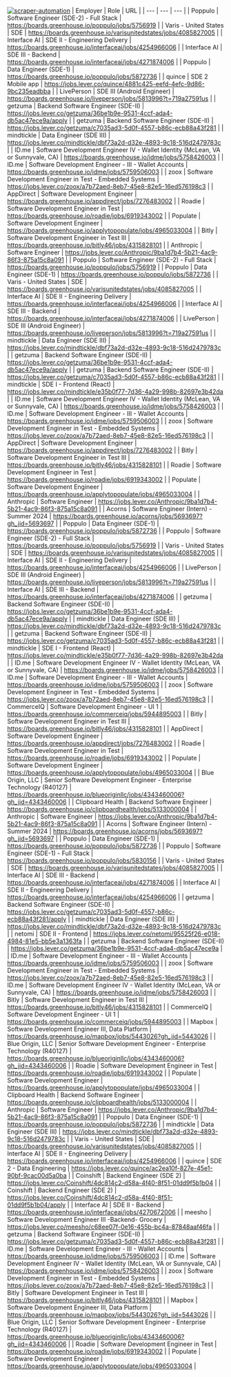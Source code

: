 [![scraper-automation](https://github.com/azad-ali786/Job_Openings/actions/workflows/scraper-automation.yml/badge.svg)](https://github.com/azad-ali786/Job_Openings/actions/workflows/scraper-automation.yml)
| Employer | Role | URL |
| --- | --- | --- |
| Poppulo | Software Engineer (SDE-2) - Full Stack | https://boards.greenhouse.io/poppulo/jobs/5756919 |
| Varis - United States | SDE | https://boards.greenhouse.io/varisunitedstates/jobs/4085827005 |
| Interface AI | SDE II - Engineering Delivery | https://boards.greenhouse.io/interfaceai/jobs/4254966006 |
| Interface AI | SDE III - Backend | https://boards.greenhouse.io/interfaceai/jobs/4271874006 |
| Poppulo | Data Engineer (SDE-1) | https://boards.greenhouse.io/poppulo/jobs/5872736 |
| quince | SDE 2 Mobile app | https://jobs.lever.co/quince/4881c425-eefd-4efc-9d86-9bc235eadbba |
| LivePerson | SDE III (Android Engineer) | https://boards.greenhouse.io/liveperson/jobs/5813996?t=719a27591us |
| getzuma | Backend Software Engineer (SDE-II) | https://jobs.lever.co/getzuma/36be1b9e-9531-4ccf-ada4-db5ac47ece9a/apply |
| getzuma | Backend Software Engineer (SDE-II) | https://jobs.lever.co/getzuma/c7035ad3-5d0f-4557-b86c-ecb88a43f281 |
| mindtickle | Data Engineer (SDE III) | https://jobs.lever.co/mindtickle/dbf73a2d-d32e-4893-9c18-516d2479783c |
| ID.me | Software Development Engineer IV - Wallet Identity (McLean, VA or Sunnyvale, CA) | https://boards.greenhouse.io/idme/jobs/5758426003 |
| ID.me | Software Development Engineer - III - Wallet Accounts | https://boards.greenhouse.io/idme/jobs/5759506003 |
| zoox | Software Development Engineer in Test - Embedded Systems | https://jobs.lever.co/zoox/a7b72aed-8eb7-45e8-82e5-16ed576198c3 |
| AppDirect | Software Development Engineer | https://boards.greenhouse.io/appdirect/jobs/7276483002 |
| Roadie | Software Development Engineer in Test | https://boards.greenhouse.io/roadie/jobs/6919343002 |
| Populate | Software Development Engineer | https://boards.greenhouse.io/applytopopulate/jobs/4965033004 |
| Bitly | Software Development Engineer in Test III | https://boards.greenhouse.io/bitly46/jobs/4315828101 |
| Anthropic | Software Engineer | https://jobs.lever.co/Anthropic/9ba1d7b4-5b21-4ac9-86f3-875a15c8a091 |
| Poppulo | Software Engineer (SDE-2) - Full Stack | https://boards.greenhouse.io/poppulo/jobs/5756919 |
| Poppulo | Data Engineer (SDE-1) | https://boards.greenhouse.io/poppulo/jobs/5872736 |
| Varis - United States | SDE | https://boards.greenhouse.io/varisunitedstates/jobs/4085827005 |
| Interface AI | SDE II - Engineering Delivery | https://boards.greenhouse.io/interfaceai/jobs/4254966006 |
| Interface AI | SDE III - Backend | https://boards.greenhouse.io/interfaceai/jobs/4271874006 |
| LivePerson | SDE III (Android Engineer) | https://boards.greenhouse.io/liveperson/jobs/5813996?t=719a27591us |
| mindtickle | Data Engineer (SDE III) | https://jobs.lever.co/mindtickle/dbf73a2d-d32e-4893-9c18-516d2479783c |
| getzuma | Backend Software Engineer (SDE-II) | https://jobs.lever.co/getzuma/36be1b9e-9531-4ccf-ada4-db5ac47ece9a/apply |
| getzuma | Backend Software Engineer (SDE-II) | https://jobs.lever.co/getzuma/c7035ad3-5d0f-4557-b86c-ecb88a43f281 |
| mindtickle | SDE I - Frontend (React) | https://jobs.lever.co/mindtickle/e35b0f77-7d36-4a29-998b-82697e3b42da |
| ID.me | Software Development Engineer IV - Wallet Identity (McLean, VA or Sunnyvale, CA) | https://boards.greenhouse.io/idme/jobs/5758426003 |
| ID.me | Software Development Engineer - III - Wallet Accounts | https://boards.greenhouse.io/idme/jobs/5759506003 |
| zoox | Software Development Engineer in Test - Embedded Systems | https://jobs.lever.co/zoox/a7b72aed-8eb7-45e8-82e5-16ed576198c3 |
| AppDirect | Software Development Engineer | https://boards.greenhouse.io/appdirect/jobs/7276483002 |
| Bitly | Software Development Engineer in Test III | https://boards.greenhouse.io/bitly46/jobs/4315828101 |
| Roadie | Software Development Engineer in Test | https://boards.greenhouse.io/roadie/jobs/6919343002 |
| Populate | Software Development Engineer | https://boards.greenhouse.io/applytopopulate/jobs/4965033004 |
| Anthropic | Software Engineer | https://jobs.lever.co/Anthropic/9ba1d7b4-5b21-4ac9-86f3-875a15c8a091 |
| Acorns | Software Engineer (Intern) - Summer 2024 | https://boards.greenhouse.io/acorns/jobs/5693697?gh_jid=5693697 |
| Poppulo | Data Engineer (SDE-1) | https://boards.greenhouse.io/poppulo/jobs/5872736 |
| Poppulo | Software Engineer (SDE-2) - Full Stack | https://boards.greenhouse.io/poppulo/jobs/5756919 |
| Varis - United States | SDE | https://boards.greenhouse.io/varisunitedstates/jobs/4085827005 |
| Interface AI | SDE II - Engineering Delivery | https://boards.greenhouse.io/interfaceai/jobs/4254966006 |
| LivePerson | SDE III (Android Engineer) | https://boards.greenhouse.io/liveperson/jobs/5813996?t=719a27591us |
| Interface AI | SDE III - Backend | https://boards.greenhouse.io/interfaceai/jobs/4271874006 |
| getzuma | Backend Software Engineer (SDE-II) | https://jobs.lever.co/getzuma/36be1b9e-9531-4ccf-ada4-db5ac47ece9a/apply |
| mindtickle | Data Engineer (SDE III) | https://jobs.lever.co/mindtickle/dbf73a2d-d32e-4893-9c18-516d2479783c |
| getzuma | Backend Software Engineer (SDE-II) | https://jobs.lever.co/getzuma/c7035ad3-5d0f-4557-b86c-ecb88a43f281 |
| mindtickle | SDE I - Frontend (React) | https://jobs.lever.co/mindtickle/e35b0f77-7d36-4a29-998b-82697e3b42da |
| ID.me | Software Development Engineer IV - Wallet Identity (McLean, VA or Sunnyvale, CA) | https://boards.greenhouse.io/idme/jobs/5758426003 |
| ID.me | Software Development Engineer - III - Wallet Accounts | https://boards.greenhouse.io/idme/jobs/5759506003 |
| zoox | Software Development Engineer in Test - Embedded Systems | https://jobs.lever.co/zoox/a7b72aed-8eb7-45e8-82e5-16ed576198c3 |
| CommerceIQ | Software Development Engineer - UI 1 | https://boards.greenhouse.io/commerceiq/jobs/5944895003 |
| Bitly | Software Development Engineer in Test III | https://boards.greenhouse.io/bitly46/jobs/4315828101 |
| AppDirect | Software Development Engineer | https://boards.greenhouse.io/appdirect/jobs/7276483002 |
| Roadie | Software Development Engineer in Test | https://boards.greenhouse.io/roadie/jobs/6919343002 |
| Populate | Software Development Engineer | https://boards.greenhouse.io/applytopopulate/jobs/4965033004 |
| Blue Origin, LLC | Senior Software Development Engineer - Enterprise Technology (R40127) | https://boards.greenhouse.io/blueoriginllc/jobs/4343460006?gh_jid=4343460006 |
| Clipboard Health | Backend Software Engineer | https://boards.greenhouse.io/clipboardhealth/jobs/5133000004 |
| Anthropic | Software Engineer | https://jobs.lever.co/Anthropic/9ba1d7b4-5b21-4ac9-86f3-875a15c8a091 |
| Acorns | Software Engineer (Intern) - Summer 2024 | https://boards.greenhouse.io/acorns/jobs/5693697?gh_jid=5693697 |
| Poppulo | Data Engineer (SDE-1) | https://boards.greenhouse.io/poppulo/jobs/5872736 |
| Poppulo | Software Engineer (SDE-1) - Full Stack | https://boards.greenhouse.io/poppulo/jobs/5830156 |
| Varis - United States | SDE | https://boards.greenhouse.io/varisunitedstates/jobs/4085827005 |
| Interface AI | SDE III - Backend | https://boards.greenhouse.io/interfaceai/jobs/4271874006 |
| Interface AI | SDE II - Engineering Delivery | https://boards.greenhouse.io/interfaceai/jobs/4254966006 |
| getzuma | Backend Software Engineer (SDE-II) | https://jobs.lever.co/getzuma/c7035ad3-5d0f-4557-b86c-ecb88a43f281/apply |
| mindtickle | Data Engineer (SDE III) | https://jobs.lever.co/mindtickle/dbf73a2d-d32e-4893-9c18-516d2479783c |
| netomi | SDE II - Frontend | https://jobs.lever.co/netomi/95525f26-e018-4984-81e5-bb5e3a1363fa |
| getzuma | Backend Software Engineer (SDE-II) | https://jobs.lever.co/getzuma/36be1b9e-9531-4ccf-ada4-db5ac47ece9a |
| ID.me | Software Development Engineer - III - Wallet Accounts | https://boards.greenhouse.io/idme/jobs/5759506003 |
| zoox | Software Development Engineer in Test - Embedded Systems | https://jobs.lever.co/zoox/a7b72aed-8eb7-45e8-82e5-16ed576198c3 |
| ID.me | Software Development Engineer IV - Wallet Identity (McLean, VA or Sunnyvale, CA) | https://boards.greenhouse.io/idme/jobs/5758426003 |
| Bitly | Software Development Engineer in Test III | https://boards.greenhouse.io/bitly46/jobs/4315828101 |
| CommerceIQ | Software Development Engineer - UI 1 | https://boards.greenhouse.io/commerceiq/jobs/5944895003 |
| Mapbox | Software Development Engineer III, Data Platform | https://boards.greenhouse.io/mapbox/jobs/5443026?gh_jid=5443026 |
| Blue Origin, LLC | Senior Software Development Engineer - Enterprise Technology (R40127) | https://boards.greenhouse.io/blueoriginllc/jobs/4343460006?gh_jid=4343460006 |
| Roadie | Software Development Engineer in Test | https://boards.greenhouse.io/roadie/jobs/6919343002 |
| Populate | Software Development Engineer | https://boards.greenhouse.io/applytopopulate/jobs/4965033004 |
| Clipboard Health | Backend Software Engineer | https://boards.greenhouse.io/clipboardhealth/jobs/5133000004 |
| Anthropic | Software Engineer | https://jobs.lever.co/Anthropic/9ba1d7b4-5b21-4ac9-86f3-875a15c8a091 |
| Poppulo | Data Engineer (SDE-1) | https://boards.greenhouse.io/poppulo/jobs/5872736 |
| mindtickle | Data Engineer (SDE III) | https://jobs.lever.co/mindtickle/dbf73a2d-d32e-4893-9c18-516d2479783c |
| Varis - United States | SDE | https://boards.greenhouse.io/varisunitedstates/jobs/4085827005 |
| Interface AI | SDE II - Engineering Delivery | https://boards.greenhouse.io/interfaceai/jobs/4254966006 |
| quince | SDE 2 - Data Engineering | https://jobs.lever.co/quince/ac2ea10f-827e-45e1-90bf-9cac00d5a0ba |
| Coinshift | Backend Engineer (SDE 2) | https://jobs.lever.co/Coinshift/4dc814c2-d58a-4f40-8f51-01dd9f5b1b04 |
| Coinshift | Backend Engineer (SDE 2) | https://jobs.lever.co/Coinshift/4dc814c2-d58a-4f40-8f51-01dd9f5b1b04/apply |
| Interface AI | SDE II - Backend | https://boards.greenhouse.io/interfaceai/jobs/4270672006 |
| meesho | Software Development Engineer III -Backend- Grocery | https://jobs.lever.co/meesho/c68ee07f-0e16-455b-bc4a-87848aaf46fa |
| getzuma | Backend Software Engineer (SDE-II) | https://jobs.lever.co/getzuma/c7035ad3-5d0f-4557-b86c-ecb88a43f281 |
| ID.me | Software Development Engineer - III - Wallet Accounts | https://boards.greenhouse.io/idme/jobs/5759506003 |
| ID.me | Software Development Engineer IV - Wallet Identity (McLean, VA or Sunnyvale, CA) | https://boards.greenhouse.io/idme/jobs/5758426003 |
| zoox | Software Development Engineer in Test - Embedded Systems | https://jobs.lever.co/zoox/a7b72aed-8eb7-45e8-82e5-16ed576198c3 |
| Bitly | Software Development Engineer in Test III | https://boards.greenhouse.io/bitly46/jobs/4315828101 |
| Mapbox | Software Development Engineer III, Data Platform | https://boards.greenhouse.io/mapbox/jobs/5443026?gh_jid=5443026 |
| Blue Origin, LLC | Senior Software Development Engineer - Enterprise Technology (R40127) | https://boards.greenhouse.io/blueoriginllc/jobs/4343460006?gh_jid=4343460006 |
| Roadie | Software Development Engineer in Test | https://boards.greenhouse.io/roadie/jobs/6919343002 |
| Populate | Software Development Engineer | https://boards.greenhouse.io/applytopopulate/jobs/4965033004 |